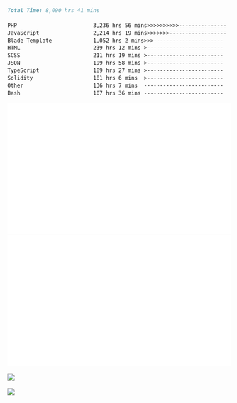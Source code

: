 <!--START_SECTION:waka-->

```markdown
Total Time: 8,090 hrs 41 mins

PHP                        3,236 hrs 56 mins>>>>>>>>>>---------------   39.35 %
JavaScript                 2,214 hrs 19 mins>>>>>>>------------------   26.92 %
Blade Template             1,052 hrs 2 mins>>>----------------------   12.79 %
HTML                       239 hrs 12 mins >------------------------   02.91 %
SCSS                       211 hrs 19 mins >------------------------   02.57 %
JSON                       199 hrs 58 mins >------------------------   02.43 %
TypeScript                 189 hrs 27 mins >------------------------   02.30 %
Solidity                   181 hrs 6 mins  >------------------------   02.20 %
Other                      136 hrs 7 mins  -------------------------   01.65 %
Bash                       107 hrs 36 mins -------------------------   01.31 %
```

<!--END_SECTION:waka-->

![](https://raw.githubusercontent.com/DrMaxis/github-stats-transparent/output/generated/overview.svg)
![](https://raw.githubusercontent.com/DrMaxis/github-stats-transparent/output/generated/languages.svg)

![](https://git-readme-stats-drmaxis-projects.vercel.app/api?username=drmaxis&show_icons=true&theme=outrun&count_private=true&show=reviews,discussions_started,discussions_answered,prs_merged,prs_merged_percentage&custom_title=2024%20Github%20Rank)
 
<a href="https://count.getloli.com/"><img src="https://count.getloli.com/get/@:maxis-the-alchemist?theme=rule34"></a>
<!-- https://count.getloli.com/get/@alchemist?theme=rule34 -->
<br>
